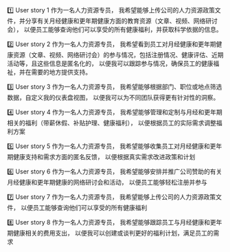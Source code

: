 1️⃣ User story 1
作为一名人力资源专员，
我希望能够上传公司的人力资源政策文件，并分享有关月经健康和更年期健康方面的教育资源（文章、视频、网络研讨会），
以便员工能够查询他们可以享受的所有健康福利，并获取科学依据的信息。



2️⃣ User story 2
作为一名人力资源专员，
我希望看到员工对月经健康和更年期健康资源（文章、视频、网络研讨会）的参与情况，包括注册情况、健康评估、近期活动等，且这些信息是匿名化的，
以便我可以跟踪参与情况，确保员工的健康福祉，并在需要的地方提供支持。

3️⃣ User story 3
作为一名人力资源专员，
我希望能够根据部门、职位或地点筛选数据，自定义我的仪表盘视图，
以便我可以为不同团队获得更有针对性的洞察。


4️⃣ User story 4
作为一名人力资源专员，
我希望能够管理和定制与月经和更年期相关的福利（带薪休假、补贴护理、健康福利），
以便根据员工的实际需求调整福利方案

5️⃣ User story 5
作为一名人力资源专员，
我希望能够收集员工对月经健康和更年期健康支持和需求方面的匿名反馈，
以便根据真实需求改进政策和计划

6️⃣ User story 6
作为一名人力资源专员，
我希望能够安排并推广公司赞助的有关月经健康和更年期健康的网络研讨会和活动，
以便员工能够轻松注册并参与

7️⃣ User story 7
作为一名人力资源专员，
我希望能够上传公司的人力资源政策文件，
以便员工能够查询他们可以享受的所有健康福利

8️⃣ User story 8
作为一名人力资源专员，
我希望能够跟踪员工与月经健康和更年期健康相关的费用支出，
以便我可以创建或谈判更好的福利计划，满足员工的需求